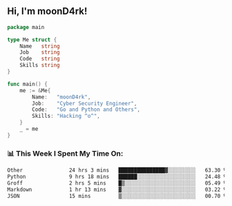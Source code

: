<h2> Hi, I'm moonD4rk!</h2>

```go
package main

type Me struct {
	Name   string
	Job    string
	Code   string
	Skills string
}

func main() {
	me := &Me{
		Name:   "moonD4rk",
		Job:    "Cyber Security Engineer",
		Code:   "Go and Python and Others",
		Skills: "Hacking ^o^",
	}
	_ = me
}
```

<h3>📊 This Week I Spent My Time On:</h3>
<!-- <img align='right' src="https://github-readme-stats.vercel.app/api?username=moond4rk&show_icons=true&theme=radical", width="300" height="150"> -->

<!--START_SECTION:waka-->

```txt
Other               24 hrs 3 mins   ███████████████▓░░░░░░░░░   63.30 %
Python              9 hrs 18 mins   ██████░░░░░░░░░░░░░░░░░░░   24.48 %
Groff               2 hrs 5 mins    █▒░░░░░░░░░░░░░░░░░░░░░░░   05.49 %
Markdown            1 hr 13 mins    ▓░░░░░░░░░░░░░░░░░░░░░░░░   03.22 %
JSON                15 mins         ▒░░░░░░░░░░░░░░░░░░░░░░░░   00.70 %
```

<!--END_SECTION:waka-->

